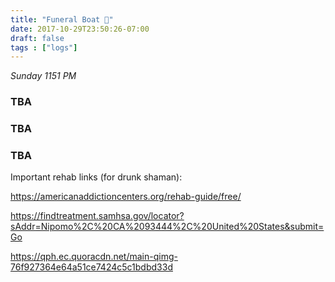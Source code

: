 ```yaml
---
title: "Funeral Boat 🛶"
date: 2017-10-29T23:50:26-07:00
draft: false
tags : ["logs"]
---
```


*Sunday 1151 PM*

### TBA
### TBA
### TBA



Important rehab links (for drunk shaman):

https://americanaddictioncenters.org/rehab-guide/free/

https://findtreatment.samhsa.gov/locator?sAddr=Nipomo%2C%20CA%2093444%2C%20United%20States&submit=Go


https://qph.ec.quoracdn.net/main-qimg-76f927364e64a51ce7424c5c1bdbd33d
